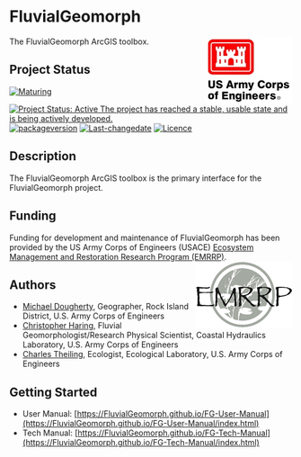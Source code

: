 # FluvialGeomorph
The FluvialGeomorph ArcGIS toolbox. <img src="docs/images/HDQLO-03_h120.jpg" align="right" />

## Project Status
[![Maturing](https://img.shields.io/badge/lifecycle-maturing-blue.svg)](https://www.tidyverse.org/lifecycle)
[![Project Status: Active The project has reached a stable, usable state and is being actively developed.](https://www.repostatus.org/badges/latest/active.svg)](https://www.repostatus.org/#active)
[![packageversion](https://img.shields.io/badge/Package%20version-0.1.27-orange.svg?style=flat-square)](commits/master)
[![Last-changedate](https://img.shields.io/badge/last%20change-2020--05--14-yellowgreen.svg)](/commits/master)
[![Licence](https://img.shields.io/badge/licence-CC0-blue.svg)](http://choosealicense.com/licenses/cc0-1.0/)

## Description
The FluvialGeomorph ArcGIS toolbox is the primary interface for the FluvialGeomorph project. 

## Funding
Funding for development and maintenance of FluvialGeomorph has been provided by the US Army Corps of Engineers (USACE) [Ecosystem Management and Restoration Research Program (EMRRP)](https://emrrp.el.erdc.dren.mil). <img src="docs/images/EMRRP_logo_300.png" align="right" />

## Authors
* [Michael Dougherty](mailto:Michael.P.Dougherty@usace.army.mil), Geographer, Rock Island District, U.S. Army Corps of Engineers
* [Christopher Haring](mailto:Christopher.P.Haring@usace.army.mil), Fluvial Geomorphologist/Research Physical Scientist, Coastal Hydraulics Laboratory, U.S. Army Corps of Engineers
* [Charles Theiling](mailto:Charles.H.Theiling@usace.army.mil), Ecologist, Ecological Laboratory, U.S. Army Corps of Engineers

## Getting Started
* User Manual: [https://FluvialGeomorph.github.io/FG-User-Manual](https://FluvialGeomorph.github.io/FG-User-Manual/index.html)
* Tech Manual: [https://FluvialGeomorph.github.io/FG-Tech-Manual](https://FluvialGeomorph.github.io/FG-Tech-Manual/index.html)